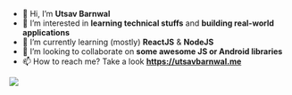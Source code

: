- 👋 Hi, I’m **Utsav Barnwal**
- 👀 I’m interested in **learning technical stuffs** and **building real-world applications**
- 🌱 I’m currently learning (mostly) **ReactJS** & **NodeJS**
- 💞️ I’m looking to collaborate on **some awesome JS or Android libraries**
- 📫 How to reach me? Take a look **https://utsavbarnwal.me**

![](https://komarev.com/ghpvc/?username=u-barnwal&color=blue)
